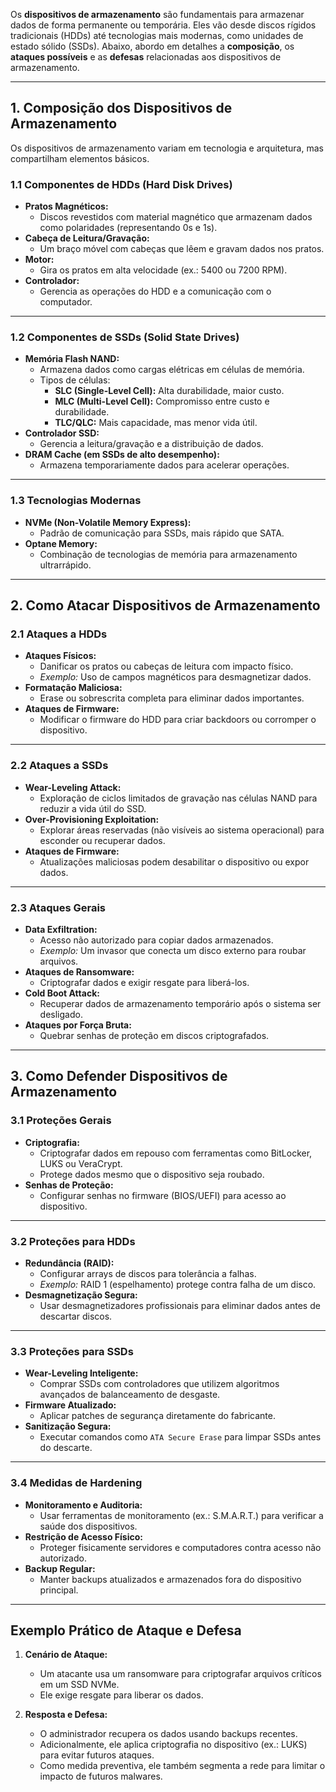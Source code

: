 Os **dispositivos de armazenamento** são fundamentais para armazenar dados de forma permanente ou temporária. Eles vão desde discos rígidos tradicionais (HDDs) até tecnologias mais modernas, como unidades de estado sólido (SSDs). Abaixo, abordo em detalhes a **composição**, os **ataques possíveis** e as **defesas** relacionadas aos dispositivos de armazenamento.

---

## **1. Composição dos Dispositivos de Armazenamento**

Os dispositivos de armazenamento variam em tecnologia e arquitetura, mas compartilham elementos básicos.

### **1.1 Componentes de HDDs (Hard Disk Drives)**

- **Pratos Magnéticos:**
    - Discos revestidos com material magnético que armazenam dados como polaridades (representando 0s e 1s).
- **Cabeça de Leitura/Gravação:**
    - Um braço móvel com cabeças que lêem e gravam dados nos pratos.
- **Motor:**
    - Gira os pratos em alta velocidade (ex.: 5400 ou 7200 RPM).
- **Controlador:**
    - Gerencia as operações do HDD e a comunicação com o computador.

---

### **1.2 Componentes de SSDs (Solid State Drives)**

- **Memória Flash NAND:**
    - Armazena dados como cargas elétricas em células de memória.
    - Tipos de células:
        - **SLC (Single-Level Cell):** Alta durabilidade, maior custo.
        - **MLC (Multi-Level Cell):** Compromisso entre custo e durabilidade.
        - **TLC/QLC:** Mais capacidade, mas menor vida útil.
- **Controlador SSD:**
    - Gerencia a leitura/gravação e a distribuição de dados.
- **DRAM Cache (em SSDs de alto desempenho):**
    - Armazena temporariamente dados para acelerar operações.

---

### **1.3 Tecnologias Modernas**

- **NVMe (Non-Volatile Memory Express):**
    - Padrão de comunicação para SSDs, mais rápido que SATA.
- **Optane Memory:**
    - Combinação de tecnologias de memória para armazenamento ultrarrápido.

---

## **2. Como Atacar Dispositivos de Armazenamento**

### **2.1 Ataques a HDDs**

- **Ataques Físicos:**
    - Danificar os pratos ou cabeças de leitura com impacto físico.
    - _Exemplo:_ Uso de campos magnéticos para desmagnetizar dados.
- **Formatação Maliciosa:**
    - Erase ou sobrescrita completa para eliminar dados importantes.
- **Ataques de Firmware:**
    - Modificar o firmware do HDD para criar backdoors ou corromper o dispositivo.

---

### **2.2 Ataques a SSDs**

- **Wear-Leveling Attack:**
    - Exploração de ciclos limitados de gravação nas células NAND para reduzir a vida útil do SSD.
- **Over-Provisioning Exploitation:**
    - Explorar áreas reservadas (não visíveis ao sistema operacional) para esconder ou recuperar dados.
- **Ataques de Firmware:**
    - Atualizações maliciosas podem desabilitar o dispositivo ou expor dados.

---

### **2.3 Ataques Gerais**

- **Data Exfiltration:**
    - Acesso não autorizado para copiar dados armazenados.
    - _Exemplo:_ Um invasor que conecta um disco externo para roubar arquivos.
- **Ataques de Ransomware:**
    - Criptografar dados e exigir resgate para liberá-los.
- **Cold Boot Attack:**
    - Recuperar dados de armazenamento temporário após o sistema ser desligado.
- **Ataques por Força Bruta:**
    - Quebrar senhas de proteção em discos criptografados.

---

## **3. Como Defender Dispositivos de Armazenamento**

### **3.1 Proteções Gerais**

- **Criptografia:**
    - Criptografar dados em repouso com ferramentas como BitLocker, LUKS ou VeraCrypt.
    - Protege dados mesmo que o dispositivo seja roubado.
- **Senhas de Proteção:**
    - Configurar senhas no firmware (BIOS/UEFI) para acesso ao dispositivo.

---

### **3.2 Proteções para HDDs**

- **Redundância (RAID):**
    - Configurar arrays de discos para tolerância a falhas.
    - _Exemplo:_ RAID 1 (espelhamento) protege contra falha de um disco.
- **Desmagnetização Segura:**
    - Usar desmagnetizadores profissionais para eliminar dados antes de descartar discos.

---

### **3.3 Proteções para SSDs**

- **Wear-Leveling Inteligente:**
    - Comprar SSDs com controladores que utilizem algoritmos avançados de balanceamento de desgaste.
- **Firmware Atualizado:**
    - Aplicar patches de segurança diretamente do fabricante.
- **Sanitização Segura:**
    - Executar comandos como `ATA Secure Erase` para limpar SSDs antes do descarte.

---

### **3.4 Medidas de Hardening**

- **Monitoramento e Auditoria:**
    - Usar ferramentas de monitoramento (ex.: S.M.A.R.T.) para verificar a saúde dos dispositivos.
- **Restrição de Acesso Físico:**
    - Proteger fisicamente servidores e computadores contra acesso não autorizado.
- **Backup Regular:**
    - Manter backups atualizados e armazenados fora do dispositivo principal.

---

## **Exemplo Prático de Ataque e Defesa**

1. **Cenário de Ataque:**
    
    - Um atacante usa um ransomware para criptografar arquivos críticos em um SSD NVMe.
    - Ele exige resgate para liberar os dados.
2. **Resposta e Defesa:**
    
    - O administrador recupera os dados usando backups recentes.
    - Adicionalmente, ele aplica criptografia no dispositivo (ex.: LUKS) para evitar futuros ataques.
    - Como medida preventiva, ele também segmenta a rede para limitar o impacto de futuros malwares.